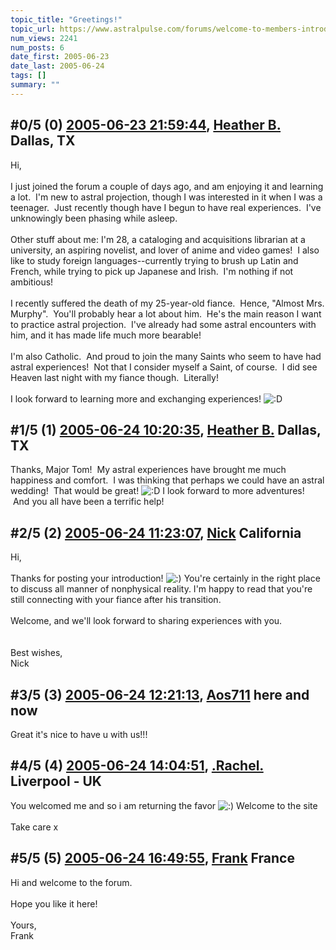 ```yaml
---
topic_title: "Greetings!"
topic_url: https://www.astralpulse.com/forums/welcome-to-members-introductions!/greetings%21-19533
num_views: 2241
num_posts: 6
date_first: 2005-06-23
date_last: 2005-06-24
tags: []
summary: ""
---
```


## \#0/5 (0) [2005-06-23 21:59:44](https://www.astralpulse.com/forums/index.php?msg=167744), [Heather B.](https://www.astralpulse.com/forums/profile/?u=9289) Dallas, TX ##
<section>
Hi,
<br>
<br>
I just joined the forum a couple of days ago, and am enjoying it and learning a lot.  I'm new to astral projection, though I was interested in it when I was a teenager.  Just recently though have I begun to have real experiences.  I've unknowingly been phasing while asleep.
<br>
<br>
Other stuff about me: I'm 28, a cataloging and acquisitions librarian at a university, an aspiring novelist, and lover of anime and video games!  I also like to study foreign languages--currently trying to brush up Latin and French, while trying to pick up Japanese and Irish.  I'm nothing if not ambitious!
<br>
<br>
I recently suffered the death of my 25-year-old fiance.  Hence, "Almost Mrs. Murphy".  You'll probably hear a lot about him.  He's the main reason I want to practice astral projection.  I've already had some astral encounters with him, and it has made life much more bearable!
<br>
<br>
I'm also Catholic.  And proud to join the many Saints who seem to have had astral experiences!  Not that I consider myself a Saint, of course.  I did see Heaven last night with my fiance though.  Literally!
<br>
<br>
I look forward to learning more and exchanging experiences!
<img alt=":D" class="smiley" src="https://www.astralpulse.com/forums/Smileys/fugue/cheesy.png" title="Cheesy"/>
</section>

## \#1/5 (1) [2005-06-24 10:20:35](https://www.astralpulse.com/forums/index.php?msg=167780), [Heather B.](https://www.astralpulse.com/forums/profile/?u=9289) Dallas, TX ##
<section>
Thanks, Major Tom!  My astral experiences have brought me much happiness and comfort.  I was thinking that perhaps we could have an astral wedding!  That would be great!
<img alt=":D" class="smiley" src="https://www.astralpulse.com/forums/Smileys/fugue/cheesy.png" title="Cheesy"/>
I look forward to more adventures!  And you all have been a terrific help!
</section>

## \#2/5 (2) [2005-06-24 11:23:07](https://www.astralpulse.com/forums/index.php?msg=167789), [Nick](https://www.astralpulse.com/forums/profile/?u=2080) California ##
<section>
Hi,
<br>
<br>
Thanks for posting your introduction!
<img alt=":)" class="smiley" src="https://www.astralpulse.com/forums/Smileys/fugue/smiley.png" title="Smiley"/>
You're certainly in the right place to discuss all manner of nonphysical reality. I'm happy to read that you're still connecting with your fiance after his transition.
<br>
<br>
Welcome, and we'll look forward to sharing experiences with you.
<br>
<br>
<br>
Best wishes,
<br>
Nick
</section>

## \#3/5 (3) [2005-06-24 12:21:13](https://www.astralpulse.com/forums/index.php?msg=167796), [Aos711](https://www.astralpulse.com/forums/profile/?u=8194) here and now ##
<section>
Great it's nice to have u with us!!!
</section>

## \#4/5 (4) [2005-06-24 14:04:51](https://www.astralpulse.com/forums/index.php?msg=167809), [.Rachel.](https://www.astralpulse.com/forums/profile/?u=8982) Liverpool - UK ##
<section>
You welcomed me and so i am returning the favor
<img alt=":)" class="smiley" src="https://www.astralpulse.com/forums/Smileys/fugue/smiley.png" title="Smiley"/>
Welcome to the site
<br>
<br>
Take care x
</section>

## \#5/5 (5) [2005-06-24 16:49:55](https://www.astralpulse.com/forums/index.php?msg=167825), [Frank](https://www.astralpulse.com/forums/profile/?u=359) France ##
<section>
Hi and welcome to the forum.
<br>
<br>
Hope you like it here!
<br>
<br>
Yours,
<br>
Frank
</section>
